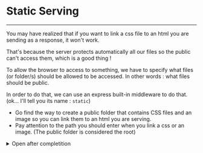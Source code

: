 # Static Serving

---

You may have realized that if you want to link a css file to an html you are sending as a response, it won't work.

That's because the server protects automatically all our files so the public can't access them, which is a good thing !

To allow the browser to access to something, we have to specify what files (or folder/s) should be allowed to be accessed. In other words : what files should be public.

In order to do that, we can use an express built-in middleware to do that. (ok... I'll tell you its name : `static`)

- Go find the way to create a public folder that contains CSS files and an image so you can link them to an html you are serving.
- Pay attention to the path you should enter when you link a css or an image. (The public folder is considered the root)

<details>
<summary>Open after completition</summary>
<br>

```
FOLDER STRUCTURE EXAMPLE :

app.js
/public
    styles.css
    myImage.jpg
/views
    index.html
```

```js
app.use(express.static("public"));
```

```html
<!-- IN THE INDEX.HTML -->
<link rel="stylesheet" href="./styles.css" />
<!-- Note that the root for the path is the public folder itself because we specified that this folder would be the static one  -->
```

</details>
